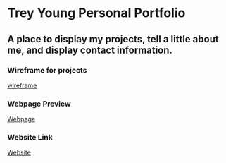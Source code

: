 # Trey Young Personal Portfolio
## A place to display my projects, tell a little about me, and display contact information.

### Wireframe for projects
[wireframe](wireframe.png)

### Webpage Preview
[Webpage](webpage.png)

### Website Link
[Website](http://treyyoung8.surge.sh/index.html)